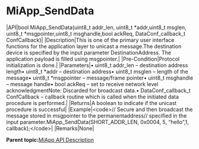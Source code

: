 # MiApp\_SendData

|API|bool MiApp\_SendData\(uint8\_t addr\_len, uint8\_t \*addr,uint8\_t msglen, uint8\_t \*msgpointer,uint8\_t msghandle,bool ackReq, DataConf\_callback\_t ConfCallback\)|
|Description|This is one of the primary user interface functions for the application layer to unicast a message.The destination device is specified by the input parameter DestinationAddress. The application payload is filled using msgpointer.|
|Pre-Condition|Protocol initialization is done.|
|Parameters|• uint8\_t addr\_len – destination address length• uint8\_t \*addr – destination address• uint8\_t msglen – length of the message• uint8\_t \*msgpointer – message/frame pointer• uint8\_t msghandle – message handle• bool ackReq – set to receive network level acknowledgmentNote: Discarded for broadcast data.• DataConf\_callback\_t ConfCallback – callback routine which is called when the initiated data procedure is performed.|
|Returns|A boolean to indicate if the unicast procedure is successful|
|Example|<code\>// Secure and then broadcast the message stored in msgpointer to the permanentaddress// specified in the input parameter.MiApp\_SendData\(SHORT\_ADDR\_LEN, 0x0004, 5, “hello”,1, callback\);</code\>|
|Remarks|None|

**Parent topic:**[MiApp API Description](GUID-A47B6424-A497-498C-8B1E-044F12F201A6.md)

